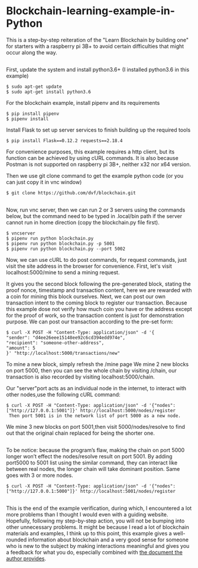 # Blockchain-learning-example-in-Python
This is a step-by-step reiteration of  the "Learn Blockchain by building one" for starters with a raspberry pi 3B+ to avoid certain difficulties that might occur along the way.
##
First, update the system and install python3.6+ (I installed python3.6 in this example)

```
$ sudo apt-get update
$ sudo apt-get install python3.6
```

For the blockchain example, install pipenv and its requirements

```
$ pip install pipenv
$ pipenv install
```

Install Flask to set up server services to finish building up the required tools

```
$ pip install Flask==0.12.2 requests==2.18.4
```

For convenience purposes, this example requires a http client, but its function can be achieved by using cURL commands. It is also because Postman is not supported on raspberry pi 3B+, neither x32 nor x64 version.

Then we use git clone command to get the example python code (or you can just copy it in vnc window)

```
$ git clone https://github.com/dvf/blockchain.git
```
##
Now,  run vnc server, then we can run 2 or 3 servers using the commands below, but the command need to be typed in .local/bin path if the server cannot run in home direction (copy the  blockchain.py file first).

```
$ vncserver
$ pipenv run python blockchain.py
$ pipenv run python blockchain.py -p 5001
$ pipenv run python blockchain.py --port 5002
```

Now, we can use cURL to do post commands, for request commands, just visit the site address in the browser for convenience.
First, let's visit localhost:5000/mine to send a mining request.

It gives you the second block following the pre-generated block, stating the proof nonce, timestamp and transaction content, here we are rewarded with a coin for mining this block ourselves.
Next, we can post our own transaction intent to the coming block to register our transaction.
Because this example dose not verify how much coin you have or the address except for the proof of work, so the transaction content is just for demonstration purpose.
We can post our transaction according to the pre-set form:

```
$ curl -X POST -H "Content-Type: application/json" -d '{
"sender": "d4ee26eee15148ee92c6cd394edd974e",
"recipient": "someone-other-address",
"amount": 5
}' "http://localhost:5000/transactions/new"
```

To mine a new block, simply refresh the /mine page
We mine 2 new blocks on port 5000, then you can see the whole chain by visiting /chain, our transaction is also recorded by visiting localhost:5000/chain.

Our "server"port acts as an individual node in the internet, to interact with other nodes,use the following cURL command:

```
$ curl -X POST -H "Content-Type: application/json" -d '{"nodes":["http://127.0.0.1:5001"]}' http://localhost:5000/nodes/register
 Then port 5001 is in the network list of port 5000 as a new node.
```

We mine 3 new blocks on port 5001,then visit 5000/nodes/resolve to find out that the original chain replaced for being the shorter one.
##
To be notice: because the program’s flaw, making the chain on port 5000 longer won’t effect the nodes/resolve result on port 5001.
By adding port5000 to 5001 list using the similar command, they can interact like between real nodes, the longer chain will take dominant position. Same goes with 3 or more nodes.

```
$ curl -X POST -H "Content-Type: application/json" -d '{"nodes":["http://127.0.0.1:5000"]}' http://localhost:5001/nodes/register
```
##
This is the end of the example verification, during which, I encountered a lot more problems than I thought I would even with a guiding website. Hopefully, following my step-by-step action, you will not be bumping into other unnecessary problems. 
It might be because I read a lot of blockchain materials and examples, I think up to this point, this example gives a well-rounded information about blockchain and a very good sense for someone who is new to the subject by making interactions meaningful and gives you a feedback for what you do, especially combined with [the document the author provides].

[the document the author provides]: https://medium.com/@vanflymen/learn-blockchains-by-building-one-117428612f46
